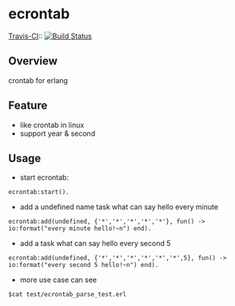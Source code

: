 ecrontab
========
 [Travis-CI](https://travis-ci.org/feng19/ecrontab)::
 [![Build Status](https://secure.travis-ci.org/feng19/ecrontab.svg)](https://travis-ci.org/feng19/ecrontab)

## Overview ##

crontab for erlang

## Feature ##

* like crontab in linux
* support year & second

## Usage ##

* start ecrontab:
```
ecrontab:start().

```

* add a undefined name task what can say hello every minute
```
ecrontab:add(undefined, {'*','*','*','*','*'}, fun() -> io:format("every minute hello!~n") end).
```

* add a task what can say hello every second 5
```
ecrontab:add(undefined, {'*','*','*','*','*','*',5}, fun() -> io:format("every second 5 hello!~n") end).
```

* more use case can see
```
$cat test/ecrontab_parse_test.erl
```
